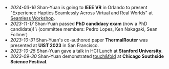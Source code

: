 - _2024-03-16_ Shan-Yuan is going to **IEEE VR** in Orlando to present "Experience Haptics Seamlessly Across Virtual and Real Worlds" at [Seamless Workshop](https://sites.google.com/cluster.mu/1st-ws-seamless-reality/).
- _2023-11-17_ Shan-Yuan passed **PhD candidacy exam** (now a PhD candidate)! \\
  (committee members: Pedro Lopes, Ken Nakagaki, Sean Follmer)
- _2023-10-31_ Shan-Yuan's co-authored paper **ThermalRouter** was presented at **UIST 2023** in San Francisco.
- _2023-10-25_ Shan-Yuan gave a talk in HCI Lunch at **Stanford University**.
- _2023-09-30_ Shan-Yuan demonstrated [touch&fold](projects/touchfold) at **Chicago Southside Science Festival**.